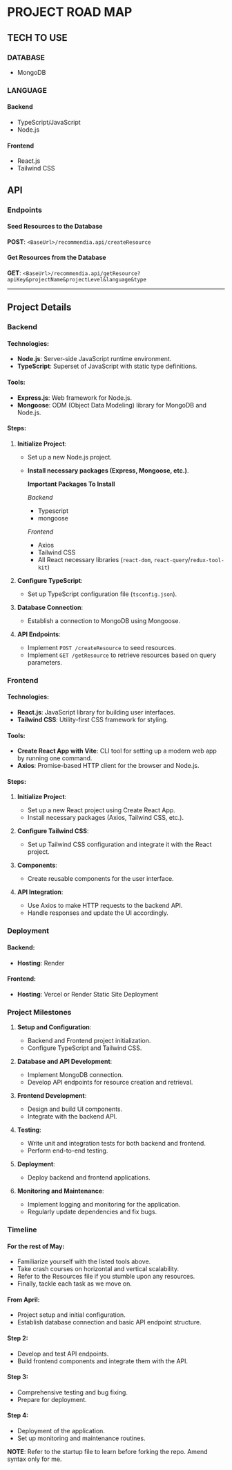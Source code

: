 # PROJECT ROAD MAP

## TECH TO USE

### DATABASE
- MongoDB

### LANGUAGE

#### Backend
- TypeScript/JavaScript
- Node.js

#### Frontend
- React.js
- Tailwind CSS

## API

### Endpoints

#### Seed Resources to the Database
**POST**: `<BaseUrl>/recommendia.api/createResource`

#### Get Resources from the Database
**GET**: `<BaseUrl>/recommendia.api/getResource?apiKey&projectName&projectLevel&language&type`

---

## Project Details

### Backend

#### Technologies:
- **Node.js**: Server-side JavaScript runtime environment.
- **TypeScript**: Superset of JavaScript with static type definitions.

#### Tools:
- **Express.js**: Web framework for Node.js.
- **Mongoose**: ODM (Object Data Modeling) library for MongoDB and Node.js.

#### Steps:
1. **Initialize Project**:
   - Set up a new Node.js project.
   - **Install necessary packages (Express, Mongoose, etc.)**.
     
        **Important Packages To Install**
     
        _Backend_
        - Typescript
        - mongoose

        _Frontend_
        - Axios
        - Tailwind CSS
        - All React necessary libraries (`react-dom`, `react-query`/`redux-tool-kit`)
   
2. **Configure TypeScript**:
   - Set up TypeScript configuration file (`tsconfig.json`).

3. **Database Connection**:
   - Establish a connection to MongoDB using Mongoose.

4. **API Endpoints**:
   - Implement `POST /createResource` to seed resources.
   - Implement `GET /getResource` to retrieve resources based on query parameters.

### Frontend

#### Technologies:
- **React.js**: JavaScript library for building user interfaces.
- **Tailwind CSS**: Utility-first CSS framework for styling.

#### Tools:
- **Create React App with Vite**: CLI tool for setting up a modern web app by running one command.
- **Axios**: Promise-based HTTP client for the browser and Node.js.

#### Steps:
1. **Initialize Project**:
   - Set up a new React project using Create React App.
   - Install necessary packages (Axios, Tailwind CSS, etc.).

2. **Configure Tailwind CSS**:
   - Set up Tailwind CSS configuration and integrate it with the React project.

3. **Components**:
   - Create reusable components for the user interface.

4. **API Integration**:
   - Use Axios to make HTTP requests to the backend API.
   - Handle responses and update the UI accordingly.

### Deployment

#### Backend:
- **Hosting**: Render 

#### Frontend:
- **Hosting**: Vercel or Render Static Site Deployment

### Project Milestones

1. **Setup and Configuration**:
   - Backend and Frontend project initialization.
   - Configure TypeScript and Tailwind CSS.

2. **Database and API Development**:
   - Implement MongoDB connection.
   - Develop API endpoints for resource creation and retrieval.

3. **Frontend Development**:
   - Design and build UI components.
   - Integrate with the backend API.

4. **Testing**:
   - Write unit and integration tests for both backend and frontend.
   - Perform end-to-end testing.

5. **Deployment**:
   - Deploy backend and frontend applications.

6. **Monitoring and Maintenance**:
   - Implement logging and monitoring for the application.
   - Regularly update dependencies and fix bugs.

### Timeline

#### For the rest of May:
- Familiarize yourself with the listed tools above.
- Take crash courses on horizontal and vertical scalability.
- Refer to the Resources file if you stumble upon any resources.
- Finally, tackle each task as we move on.

#### From April:
- Project setup and initial configuration.
- Establish database connection and basic API endpoint structure.

#### Step 2:
- Develop and test API endpoints.
- Build frontend components and integrate them with the API.

#### Step 3:
- Comprehensive testing and bug fixing.
- Prepare for deployment.

#### Step 4:
- Deployment of the application.
- Set up monitoring and maintenance routines.

__NOTE__: Refer to the startup file to learn before forking the repo. Amend syntax only for me.
